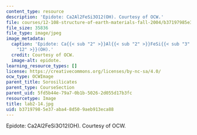 ```yaml
---
content_type: resource
description: 'Epidote: Ca2Al2FeSi3O12(OH). Courtesy of OCW.'
file: courses/12-108-structure-of-earth-materials-fall-2004/b37197985e37aba48d509aeb913eca88_lab2-14.jpg
file_size: 35836
file_type: image/jpeg
image_metadata:
  caption: 'Epidote: Ca{{< sub "2" >}}Al{{< sub "2" >}}FeSi{{< sub "3" >}}O{{< sub
    "12" >}}(OH).'
  credit: Courtesy of OCW.
  image-alt: epidote.
learning_resource_types: []
license: https://creativecommons.org/licenses/by-nc-sa/4.0/
ocw_type: OCWImage
parent_title: Sorosilicates
parent_type: CourseSection
parent_uid: 5fd5b44e-79a7-0b1b-5026-2d055d17b3fc
resourcetype: Image
title: lab2-14.jpg
uid: b3719798-5e37-aba4-8d50-9aeb913eca88
---
```

Epidote: Ca2Al2FeSi3O12(OH). Courtesy of OCW.